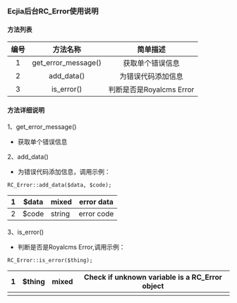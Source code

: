 ### Ecjia后台RC_Error使用说明



#### 方法列表

| 编号 |      方法名称       |         简单描述         |
| :--: | :-----------------: | :----------------------: |
|  1   | get_error_message() |     获取单个错误信息     |
|  2   |     add_data()      |    为错误代码添加信息    |
|  3   |     is_error()      | 判断是否是Royalcms Error |

#### 方法详细说明

1、get_error_message()

- 获取单个错误信息

2、add_data()

- 为错误代码添加信息，调用示例：

```
RC_Error::add_data($data, $code);
```

| 1    | $data | mixed  | error data |
| ---- | ----- | ------ | ---------- |
| 2    | $code | string | error code |

3、is_error()

- 判断是否是Royalcms Error,调用示例：

```
RC_Error::is_error($thing);
```

| 1    | $thing | mixed | Check if unknown variable is a RC_Error object |
| ---- | ------ | ----- | ---------------------------------------------- |
|      |        |       |                                                |